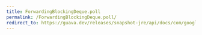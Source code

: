```yaml
---
title: ForwardingBlockingDeque.poll
permalink: /ForwardingBlockingDeque.poll/
redirect_to: https://guava.dev/releases/snapshot-jre/api/docs/com/google/common/collect/ForwardingBlockingDeque.html#poll-long-java.util.concurrent.TimeUnit-
---
```

